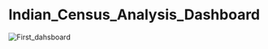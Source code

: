 # Indian_Census_Analysis_Dashboard

![First_dahsboard](https://user-images.githubusercontent.com/84310007/204076063-cebd095a-5c8a-422f-9675-6b04a157713d.png)

